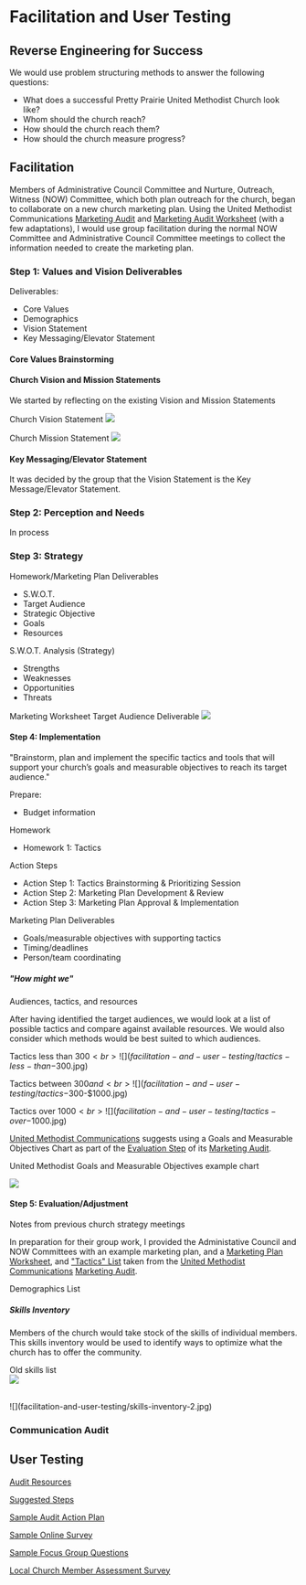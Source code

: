 # Facilitation and User Testing

## Reverse Engineering for Success
We would use problem structuring methods to answer the following questions:

* What does a successful Pretty Prairie United Methodist Church look like?
* Whom should the church reach?
* How should the church reach them?
* How should the church measure progress?

## Facilitation 

Members of Administrative Council Committee and Nurture, Outreach, Witness (NOW) Committee, which both plan outreach for the church, began to collaborate on a new church marketing plan. Using the United Methodist Communications [Marketing Audit](http://www.umcom.org/learn/market-your-church-getting-started) and [Marketing Audit Worksheet](http://s3.amazonaws.com/Website_Properties_UGC/market-your-church/documents/UMCOM_YOUR_MARKETING_PLAN_WORKSHEET.PDF) (with a few adaptations), I would use group facilitation during the normal NOW Committee and Administrative Council Committee meetings to collect the information needed to create the marketing plan. 

### Step 1: Values and Vision Deliverables

Deliverables:
* Core Values
* Demographics
* Vision Statement
* Key Messaging/Elevator Statement

#### Core Values Brainstorming

#### Church Vision and Mission Statements
We started by reflecting on the existing Vision and Mission Statements

Church Vision Statement
![](facilitation-and-user-testing/vision-statement.jpg)

Church Mission Statement
![](facilitation-and-user-testing/mission-statement.jpg)

#### Key Messaging/Elevator Statement

It was decided by the group that the Vision Statement is the Key Message/Elevator Statement. 

### Step 2: Perception and Needs
In process

### Step 3: Strategy
Homework/Marketing Plan Deliverables
* S.W.O.T.
* Target Audience
* Strategic Objective
* Goals
* Resources

S.W.O.T. Analysis (Strategy)
* Strengths
* Weaknesses
* Opportunities
* Threats

Marketing Worksheet Target Audience Deliverable
![](facilitation-and-user-testing/demographics-sheet.jpg)

#### Step 4: Implementation
"Brainstorm, plan and implement the specific tactics and tools that will support your
church’s goals and measurable objectives to reach its target audience."

Prepare:
* Budget information

Homework
* Homework 1: Tactics

Action Steps
* Action Step 1: Tactics Brainstorming & Prioritizing Session
* Action Step 2: Marketing Plan Development & Review
* Action Step 3: Marketing Plan Approval & Implementation

Marketing Plan Deliverables
* Goals/measurable objectives with supporting tactics
* Timing/deadlines
* Person/team coordinating

##### "How might we"

Audiences, tactics, and resources

After having identified the target audiences, we would look at a list of possible tactics and compare against available resources. We would also consider which methods would be best suited to which audiences. 

Tactics less than $300<br>
![](facilitation-and-user-testing/tactics-less-than-$300.jpg)

Tactics between $300 and <br>
![](facilitation-and-user-testing/tactics-$300-$1000.jpg)

Tactics over $1000<br>
![](facilitation-and-user-testing/tactics-over-$1000.jpg)

[United Methodist Communications](http://www.umcom.org) suggests using a Goals and Measurable Objectives Chart as part of the [Evaluation Step](http://www.umcom.org/learn/evaluation-adjustment-resources) of its [Marketing Audit](http://www.umcom.org/learn/market-your-church-getting-started). 

United Methodist Goals and Measurable Objectives example chart

![](facilitation-and-user-testing/goals-measurable-objectives-chart.jpg)

#### Step 5: Evaluation/Adjustment







Notes from previous church strategy meetings

In preparation for their group work, I provided the Administative Council and NOW Committees with an example marketing plan, and a [Marketing Plan Worksheet](http://s3.amazonaws.com/Website_Properties_UGC/market-your-church/documents/UMCOM_YOUR_MARKETING_PLAN_WORKSHEET.PDF), and ["Tactics" List](http://s3.amazonaws.com/Website_Properties_UGC/market-your-church/documents/STEP_4_IMPLEMENTATION_HOMEWORK.PDF) taken from the [United Methodist Communications](http://www.umcom.org) [Marketing Audit](http://www.umcom.org/learn/market-your-church-getting-started). 

Demographics List

##### Skills Inventory

Members of the church would take stock of the skills of individual members. This skills inventory would be used to identify ways to optimize what the church has to offer the community. 

Old skills list<br>
![](facilitation-and-user-testing/skills-inventory-1.jpg)

<br>
![](facilitation-and-user-testing/skills-inventory-2.jpg)



### Communication Audit

## User Testing

[Audit Resources](http://www.umcom.org/services-products/audit-resources)

[Suggested Steps](http://s3.amazonaws.com/Website_Properties_UGC/church-communications-audit/documents/suggested_steps.pdf)

[Sample Audit Action Plan](http://s3.amazonaws.com/Website_Properties_UGC/church-communications-audit/documents/sample_audit_action_plan.pdf)

[Sample Online Survey](http://s3.amazonaws.com/Website_Properties_UGC/church-communications-audit/documents/sample_online_survey.pdf)

[Sample Focus Group Questions](http://s3.amazonaws.com/Website_Properties_UGC/church-communications-audit/documents/sample_focus_group_questions.pdf)

[Local Church Member Assessment Survey](http://s3.amazonaws.com/Website_Properties_UGC/mycom/SURVEY_7529893.PDF)
